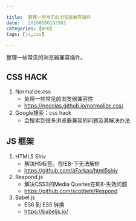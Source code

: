 ```yaml
---

title:  整理一些常见的浏览器兼容插件
date:   20160606103503
categories: [WEB]
tags: [js,css]

---
```


整理一些常见的浏览器兼容插件。

## CSS HACK

1. Normalize.css
    * 处理一些常见的浏览器兼容性
    * https://necolas.github.io/normalize.css/
1. Google搜索：css hack
    * 会搜索到很多浏览器兼容的问题及其解决办法

## JS 框架

1. HTML5 Shiv
    * 解决H5标签，在IE8-下无法解析
    * https://github.com/aFarkas/html5shiv
1. Respond.js
    * 解决CSS3的Media Queries在IE8-失效问题
    * https://github.com/scottjehl/Respond
1. Babel.js
    * ES6 到 ES5 转换
    * https://babeljs.io/